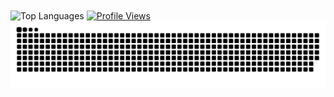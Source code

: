 <a href="https://www.youtube.com/watch?v=xvFZjo5PgG0" style="text-decoration: none;">
  <img height=500 align="center" src="https://github-readme-stats.vercel.app/api/top-langs/?username=1Cezzo&langs_count=9&card_width=320" alt="Top Languages" />
</a>
<a href="https://www.youtube.com/watch?v=xvFZjo5PgG0">
  <img height=25 align="center" src="https://komarev.com/ghpvc/?username=1Cezzo&style=plastic&color=blueviolet" alt="Profile Views" />
</a>
<div>
    <img src="https://raw.githubusercontent.com/1Cezzo/1Cezzo/output/snake.svg" alt="Snake animation" />
</div>
